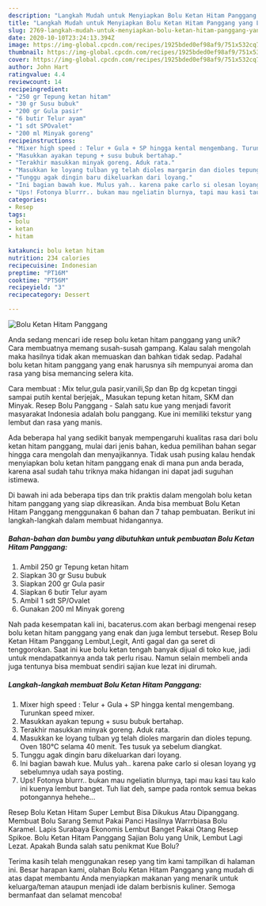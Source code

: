 ```yaml
---
description: "Langkah Mudah untuk Menyiapkan Bolu Ketan Hitam Panggang yang Lezat Sekali"
title: "Langkah Mudah untuk Menyiapkan Bolu Ketan Hitam Panggang yang Lezat Sekali"
slug: 2769-langkah-mudah-untuk-menyiapkan-bolu-ketan-hitam-panggang-yang-lezat-sekali
date: 2020-10-10T23:24:13.394Z
image: https://img-global.cpcdn.com/recipes/1925bded0ef98af9/751x532cq70/bolu-ketan-hitam-panggang-foto-resep-utama.jpg
thumbnail: https://img-global.cpcdn.com/recipes/1925bded0ef98af9/751x532cq70/bolu-ketan-hitam-panggang-foto-resep-utama.jpg
cover: https://img-global.cpcdn.com/recipes/1925bded0ef98af9/751x532cq70/bolu-ketan-hitam-panggang-foto-resep-utama.jpg
author: John Hart
ratingvalue: 4.4
reviewcount: 14
recipeingredient:
- "250 gr Tepung ketan hitam"
- "30 gr Susu bubuk"
- "200 gr Gula pasir"
- "6 butir Telur ayam"
- "1 sdt SPOvalet"
- "200 ml Minyak goreng"
recipeinstructions:
- "Mixer high speed : Telur + Gula + SP hingga kental mengembang. Turunkan speed mixer."
- "Masukkan ayakan tepung + susu bubuk bertahap."
- "Terakhir masukkan minyak goreng. Aduk rata."
- "Masukkan ke loyang tulban yg telah dioles margarin dan dioles tepung. Oven 180°C selama 40 menit. Tes tusuk ya sebelum diangkat."
- "Tunggu agak dingin baru dikeluarkan dari loyang."
- "Ini bagian bawah kue. Mulus yah.. karena pake carlo si olesan loyang yg sebelumnya udah saya posting."
- "Ups! Fotonya blurrr.. bukan mau ngeliatin blurnya, tapi mau kasi tau kalo ini kuenya lembut banget. Tuh liat deh, sampe pada rontok semua bekas potongannya hehehe..."
categories:
- Resep
tags:
- bolu
- ketan
- hitam

katakunci: bolu ketan hitam 
nutrition: 234 calories
recipecuisine: Indonesian
preptime: "PT16M"
cooktime: "PT56M"
recipeyield: "3"
recipecategory: Dessert

---
```



![Bolu Ketan Hitam Panggang](https://img-global.cpcdn.com/recipes/1925bded0ef98af9/751x532cq70/bolu-ketan-hitam-panggang-foto-resep-utama.jpg)

Anda sedang mencari ide resep bolu ketan hitam panggang yang unik? Cara membuatnya memang susah-susah gampang. Kalau salah mengolah maka hasilnya tidak akan memuaskan dan bahkan tidak sedap. Padahal bolu ketan hitam panggang yang enak harusnya sih mempunyai aroma dan rasa yang bisa memancing selera kita.

Cara membuat : Mix telur,gula pasir,vanili,Sp dan Bp dg kcpetan tinggi sampai putih kental berjejak,, Masukan tepung ketan hitam, SKM dan Minyak. Resep Bolu Panggang - Salah satu kue yang menjadi favorit masyarakat Indonesia adalah bolu panggang. Kue ini memiliki tekstur yang lembut dan rasa yang manis.

Ada beberapa hal yang sedikit banyak mempengaruhi kualitas rasa dari bolu ketan hitam panggang, mulai dari jenis bahan, kedua pemilihan bahan segar hingga cara mengolah dan menyajikannya. Tidak usah pusing kalau hendak menyiapkan bolu ketan hitam panggang enak di mana pun anda berada, karena asal sudah tahu triknya maka hidangan ini dapat jadi suguhan istimewa.


Di bawah ini ada beberapa tips dan trik praktis dalam mengolah bolu ketan hitam panggang yang siap dikreasikan. Anda bisa membuat Bolu Ketan Hitam Panggang menggunakan 6 bahan dan 7 tahap pembuatan. Berikut ini langkah-langkah dalam membuat hidangannya.

<!--inarticleads1-->

##### Bahan-bahan dan bumbu yang dibutuhkan untuk pembuatan Bolu Ketan Hitam Panggang:

1. Ambil 250 gr Tepung ketan hitam
1. Siapkan 30 gr Susu bubuk
1. Siapkan 200 gr Gula pasir
1. Siapkan 6 butir Telur ayam
1. Ambil 1 sdt SP/Ovalet
1. Gunakan 200 ml Minyak goreng


Nah pada kesempatan kali ini, bacaterus.com akan berbagi mengenai resep bolu ketan hitam panggang yang enak dan juga lembut tersebut. Resep Bolu Ketan Hitam Panggang Lembut,Legit, Anti gagal dan ga seret di tenggorokan. Saat ini kue bolu ketan tengah banyak dijual di toko kue, jadi untuk mendapatkannya anda tak perlu risau. Namun selain membeli anda juga tentunya bisa membuat sendiri sajian kue lezat ini dirumah. 

<!--inarticleads2-->

##### Langkah-langkah membuat Bolu Ketan Hitam Panggang:

1. Mixer high speed : Telur + Gula + SP hingga kental mengembang. Turunkan speed mixer.
1. Masukkan ayakan tepung + susu bubuk bertahap.
1. Terakhir masukkan minyak goreng. Aduk rata.
1. Masukkan ke loyang tulban yg telah dioles margarin dan dioles tepung. Oven 180°C selama 40 menit. Tes tusuk ya sebelum diangkat.
1. Tunggu agak dingin baru dikeluarkan dari loyang.
1. Ini bagian bawah kue. Mulus yah.. karena pake carlo si olesan loyang yg sebelumnya udah saya posting.
1. Ups! Fotonya blurrr.. bukan mau ngeliatin blurnya, tapi mau kasi tau kalo ini kuenya lembut banget. Tuh liat deh, sampe pada rontok semua bekas potongannya hehehe...


Resep Bolu Ketan Hitam Super Lembut Bisa Dikukus Atau Dipanggang. Membuat Bolu Sarang Semut Pakai Panci Hasilnya Warrrbiasa Bolu Karamel. Lapis Surabaya Ekonomis Lembut Banget Pakai Otang Resep Spikoe. Bolu Ketan Hitam Panggang Sajian Bolu yang Unik, Lembut Lagi Lezat. Apakah Bunda salah satu penikmat Kue Bolu? 

Terima kasih telah menggunakan resep yang tim kami tampilkan di halaman ini. Besar harapan kami, olahan Bolu Ketan Hitam Panggang yang mudah di atas dapat membantu Anda menyiapkan makanan yang menarik untuk keluarga/teman ataupun menjadi ide dalam berbisnis kuliner. Semoga bermanfaat dan selamat mencoba!

